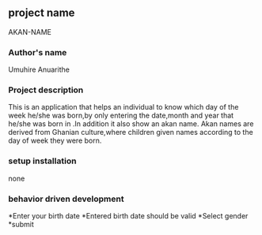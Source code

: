 ## project name
AKAN-NAME
### Author's name
Umuhire Anuarithe
### Project description
This is an application that helps an individual to know which day of 
the week he/she was born,by only entering the date,month and year  that he/she was 
born in .In addition it also show an akan name. Akan names are derived from Ghanian 
culture,where children given names according to the day of week they were born.
### setup installation
none
### behavior driven development
*Enter your birth date
*Entered birth date should be valid
*Select gender
*submit
### 
